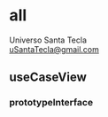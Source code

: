 # all
Universo Santa Tecla  
[uSantaTecla@gmail.com](mailto:uSantaTecla@gmail.com)  

## useCaseView

### prototypeInterface


